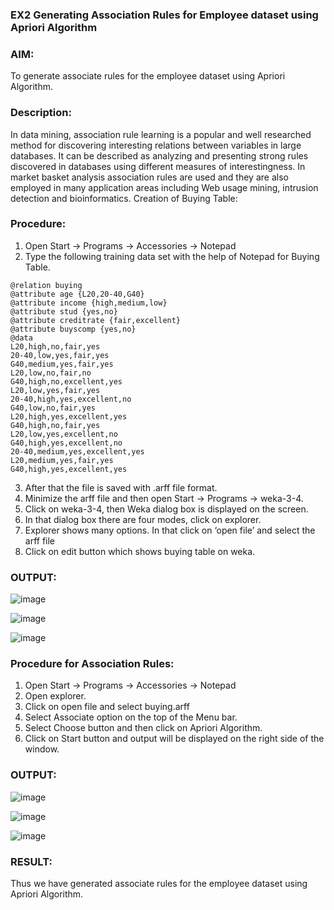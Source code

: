 ### EX2 Generating Association Rules for Employee dataset using Apriori Algorithm

### AIM: 
To generate associate rules for the employee dataset using Apriori Algorithm.
### Description:
In data mining, association rule learning is a popular and well researched method for discovering interesting
relations between variables in large databases. It can be described as analyzing and presenting strong rules discovered
in databases using different measures of interestingness. In market basket analysis association rules are used and they
are also employed in many application areas including Web usage mining, intrusion detection and bioinformatics.
Creation of Buying Table:
### Procedure:
1) Open Start -> Programs -> Accessories -> Notepad
2) Type the following training data set with the help of Notepad for Buying Table.

```
@relation buying
@attribute age {L20,20-40,G40}
@attribute income {high,medium,low}
@attribute stud {yes,no}
@attribute creditrate {fair,excellent}
@attribute buyscomp {yes,no}
@data
L20,high,no,fair,yes
20-40,low,yes,fair,yes
G40,medium,yes,fair,yes
L20,low,no,fair,no
G40,high,no,excellent,yes
L20,low,yes,fair,yes
20-40,high,yes,excellent,no
G40,low,no,fair,yes
L20,high,yes,excellent,yes
G40,high,no,fair,yes
L20,low,yes,excellent,no
G40,high,yes,excellent,no
20-40,medium,yes,excellent,yes
L20,medium,yes,fair,yes
G40,high,yes,excellent,yes
```
3) After that the file is saved with .arff file format.
4) Minimize the arff file and then open Start -> Programs -> weka-3-4.
5) Click on weka-3-4, then Weka dialog box is displayed on the screen.
6) In that dialog box there are four modes, click on explorer.
7) Explorer shows many options. In that click on ‘open file’ and select the arff file
8) Click on edit button which shows buying table on weka.
### OUTPUT:
![image](https://github.com/Karthikeyan21001828/WDM_EXP2/assets/93427303/9dd0ffbb-14ee-4a9a-9d39-626bdc026926)

![image](https://github.com/Karthikeyan21001828/WDM_EXP2/assets/93427303/a80a41e6-f28a-49b0-8888-ccc3229c0769)

![image](https://github.com/Karthikeyan21001828/WDM_EXP2/assets/93427303/eb716852-39ce-41cc-8c43-3f16f6082a9e)

### Procedure for Association Rules:
1) Open Start -> Programs -> Accessories -> Notepad
2) Open explorer.
3) Click on open file and select buying.arff
4) Select Associate option on the top of the Menu bar.
5) Select Choose button and then click on Apriori Algorithm.
6) Click on Start button and output will be displayed on the right side of the window.

### OUTPUT:
![image](https://github.com/Karthikeyan21001828/WDM_EXP2/assets/93427303/f70f1ab3-aa17-4b08-b910-819ed904848c)

![image](https://github.com/Karthikeyan21001828/WDM_EXP2/assets/93427303/636e982f-9408-4b91-8620-df0086788c4e)

![image](https://github.com/Karthikeyan21001828/WDM_EXP2/assets/93427303/ea2f1bd2-40cb-4e09-a9ee-d7070a79de69)

### RESULT: 
Thus we have generated associate rules for the employee dataset using Apriori Algorithm.

